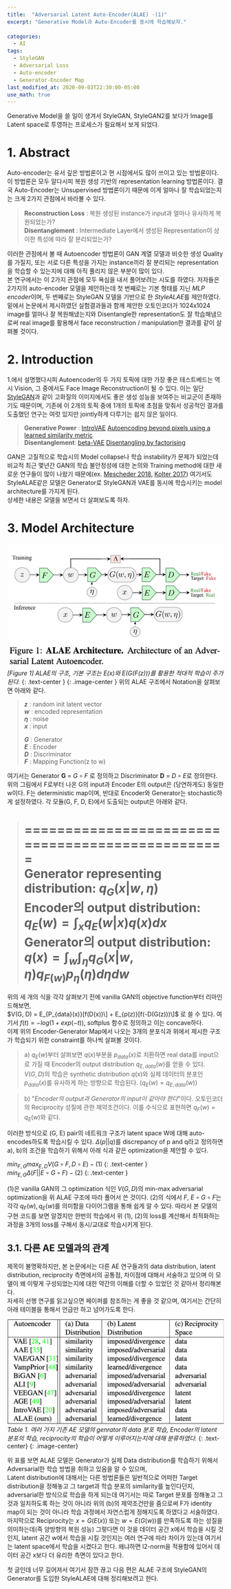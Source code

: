 ```yaml
---
title:  "Adversarial Latent Auto-Encoder(ALAE) -(1)"
excerpt: "Generative Model과 Auto-Encoder를 동시에 학습해보자."

categories:
  - AI
tags:
  - StyleGAN
  - Adversarial Loss
  - Auto-encoder
  - Generator-Encoder Map
last_modified_at: 2020-09-03T22:30:00-05:00
use_math: true
---
```


Generative Model을 쓸 일이 생겨서 StyleGAN, StyleGAN2를 보다가 Image를 Latent space로 투영하는 프로세스가 필요해서 보게 되었다.

# 1. Abstract
Auto-encoder는 유서 깊은 방법론이고 현 시점에서도 많이 쓰이고 있는 방법론이다. 이 방법론은 모두 알다시피 복원 생성 기반의 representation learning 방법론이다. 
결국 Auto-Encoder는 Unsupervised 방법론이기 때문에 이게 얼마나 잘 학습되었는지는 크게 2가지 관점에서 바라볼 수 있다.  
  > __Reconstruction Loss__ : 복원 생성된 instance가 input과 얼마나 유사하게 복원되었는가?  
  > __Disentanglement__  : Intermediate Layer에서 생성된 Representation이 상이한 특성에 따라 잘 분리되었는가?

이러한 관점에서 볼 때 Autoencoder 방법론이 GAN 계열 모델과 비슷한 생성 Quality를 가질지, 또는 서로 다른 특성을 가지는 instance끼리 잘 분리되는 representation을 학습할 수 있는지에 대해 아직 풀리지 않은 부분이 많이 있다.  
본 연구에서는 이 2가지 관점에 모두 욕심을 내서 풀어보려는 시도를 하였다. 저자들은 2가지의 auto-encoder 모델을 제안하는데 첫 번째로는 기본 형태를 지닌 *MLP encoder*이며, 두 번째로는 StyleGAN 모델을 기반으로 한 *StyleALAE*를 제안하였다.  
밑에서 논문에서 제시하였던 실험결과들과 함께 제안한 오토인코더가 1024x1024 image를 얼마나 잘 복원해냈는지와 Disentangle한 representation도 잘 학습해냄으로써 real image를 활용해서 face reconstruction / manipulation한 결과를 같이 살펴볼 것이다.  
  
  
# 2. Introduction
1.에서 설명했다시피 Autoencoder의 두 가지 토픽에 대한 가장 좋은 테스트베드는 역시 Vision, 그 중에서도 Face Image Reconstruction이 될 수 있다. 이는 일단 [StyleGAN](https://arxiv.org/pdf/1812.04948.pdf)과 같이 고화질의 이미지에서도 좋은 생성 성능을 보여주는 비교군이 존재하기도 때문이며, 기존에 이 2개의 토픽 중에 1개의 토픽에 초점을 맞춰서 성공적인 결과를 도출했던 연구는 여럿 있지만 jointly하게 다루기는 쉽지 않은 일이다.  

> __Generative Power__ : [IntroVAE](https://arxiv.org/pdf/1807.06358.pdf) [Autoencoding beyond pixels using a learned similarity metric](https://arxiv.org/pdf/1512.09300.pdf)  
> __Disentanglement__: [beta-VAE](https://openreview.net/pdf?id=Sy2fzU9gl) [Disentangling by factorising](https://arxiv.org/pdf/1802.05983.pdf)  
 
GAN은 고질적으로 학습시의 Model collapse나 학습 instability가 문제가 되었는데 비교적 최근 몇년간 GAN의 학습 불안정성에 대한 논의와 Training method에 대한 새로운 연구들이 많이 나왔기 때문에(ex. [Mescheder 2018](https://arxiv.org/pdf/1801.04406.pdf), [Kolter 2017](https://arxiv.org/pdf/1706.04156.pdf)) 여기서도 StyleALAE같은 모델은 Generator로 StyleGAN과 VAE를 동시에 학습시키는 model architecture를 가지게 된다.  
상세한 내용은 모델을 보면서 더 살펴보도록 하자.

# 3. Model Architecture
![ALAE_Structure](/images/alae_structure.png)
*[Figure 1] ALAE의 구조, 기본 구조는 $E(x)$와 $E(G(F(z)))$를 활용한 적대적 학습이 주가 된다.*
{: .text-center }
{: .image-center }
위의 ALAE 구조에서 Notation을 살펴보면 아래와 같다.  
> **$z$** : random init latent vector  
> **$w$** : encoded representation  
> **$\eta$** : noise  
> **$x$** : input  
>  
> **$G$** : Generator  
> **$E$** : Encoder  
> **$D$** : Discriminator  
> **$F$** : Mapping Function(z to w)  

여기서는 Generator __G__ = $G \circ F$ 로 정의하고 Discriminator __D__ = $D \circ E$로 정의한다.  
위의 그림에서 F로부터 나온 G의 input과 Encoder E의 output은 (당연하게도) 동일한 w이다. F는 deterministic map이며, 반대로 Encoder와 Generator는 stochastic하게 설정하였다. 각 모듈(G, F, D, E)에서 도출되는 output은 아래와 같다.  

>=================================================  
>Generator representing distribution: $q_{G}(x | w,\eta)$  
>Encoder의 output distribution: $q_E(w) = \int_{x}q_{E}(w | x)q(x)dx$  
>Generator의 output distribution: $q(x) = \int_w\int_{\eta}q_{G}(x | w,\eta)q_{F(w)}p_{\eta}(\eta)d\eta dw$  
>=================================================  

위의 세 개의 식을 각각 살펴보기 전에 vanilla GAN의 objective function부터 리마인드해보면,  
$V(G, D) = E_{P_{data}(x)}[f(D(x))\] + E_{p(z)}[f(-D(G(z)))\]$ 로 쓸 수 있다. 
여기서 $f(t)=-log(1+exp(-t))$, softplus 함수로 정의하고 이는 concave하다.  
이제 위의 Encoder-Generator Map에서 나오는 3개의 분포식과 위에서 제시한 구조가 학습되기 위한 constraint를 하나씩 살펴볼 것이다.  
>a) $q_E(w)$부터 살펴보면 $q(x)$부분을 $p_{data}(x)$로 치환하면 real data를 input으로 가질 때 Encoder의 output distribution $q_{E,data}(w)$를 얻을 수 있다.  
$V(G,D)$의 학습은 synthetic distribution $q(x)$와 실제 데이터의 분포인 $p_{data}(x)$를 유사하게 하는 방향으로 학습된다. ($q_E(w) = q_{E, data}(w)$)  
  
>b) "_Encoder의 output과 Generator의 input이 같아야 한다_"이다. 오토인코더의 Reciprocity 성질에 관한 제약조건이다. 이를 수식으로 표현하면 $q_F(w) = q_E(w)$와 같다.  
  
이러한 방식으로 (G, E) pair의 네트워크 구조가 latent space W에 대해 auto-encodes하도록 학습시킬 수 있다.
$\Delta(p||q)$를 discrepancy of p and q라고 정의하면 a), b)의 조건을 학습하기 위해서 아래 식과 같은 optimization을 제안할 수 있다.  
  
$min_{F,G}max_{E,D}V(G \circ F, D \circ E) - (1)$
{: .text-center }  
$min_{E,G}\Delta(F||E \circ G \circ F) - (2)$
{: .text-center }  

(1)은 vanilla GAN의 그 optimization 식인 $V(G,D)$의 min-max adversarial optimization을 위 ALAE 구조에 따라 풀어서 쓴 것이다. (2)의 식에서 $F$, $E \circ G \circ F$는 각각 $q_F(w), q_E(w)$를 의미함을 다이어그램을 통해 쉽게 알 수 있다. 따라서 본 모델의 구현 코드를 보면 알겠지만 한번의 학습에서 위 (1), (2)의 loss를 계산해서 최적화하는 과정을 3개의 loss를 구해서 동시/교대로 학습시키게 된다.

## 3.1. 다른 AE 모델과의 관계
제목이 불명확하지만, 본 논문에서는 다른 AE 연구들과의 data distribution, latent distribution, reciprocity 측면에서의 공통점, 차이점에 대해서 서술하고 있으며 이 모델이 왜 이렇게 구성되었는지에 대한 약간의 이해를 더할 수 있었던 것 같아서 정리해본다.  
자세히 선행 연구를 읽고싶으면 페이퍼를 참조하는 게 좋을 것 같으며, 여기서는 간단히 아래 테이블을 통해서 언급만 하고 넘어가도록 한다.  

![AE Criteria Used Table](/images/diff_same_other_ae.png)
*Table 1. 여러 가지 기존 AE 모델의 genrator의 data 분포 학습, Encoder의 latent 분포의 학습, reciprocity의 학습이 어떻게 이루어지는지에 대해 분류하였다.*
{: .text-center}
{: .image-center}  

위 표를 보면 ALAE 모델은 Generator가 실제 Data distribution를 학습하기 위해서 Adversarial한 학습 방법을 취하고 있음을 알 수 있으며,  
Latent distribution에 대해서는 다른 방법론들은 일반적으로 어떠한 Target distribution을 정해놓고 그 target과 학습 분포의 similarity를 높인다던지, adversarial한 방식으로 학습을 하게 되는데 여기서는 따로 Target 분포를 정해놓고 그 것과 일치하도록 하는 것이 아니라 위의 (b)의 제약조건만을 줌으로써 F가 identity map이 되는 것이 아니라 학습 과정에서 자연스럽게 정해지도록 하였다고 서술하였다.  
마지막으로 Reciprocity는 $x=G(E(x))$ 또는 $w=E(G(w))$를 만족하도록 하는 성질을 의미하는데(즉 양방향의 복원 성능) 그렇다면 이 것을 데이터 공간 x에서 학습을 시킬 것인지, latent 공간 w에서 학습을 시킬 것인지는 여러 연구에 따라 차이가 있는데 여기서는 latent space에서 학습을 시켰다고 한다. 왜냐하면 l2-norm을 적용함에 있어서 데이터 공간 x보다 더 유리한 측면이 있다고 한다.  

첫 글인데 너무 길어져서 여기서 잠깐 끊고 다음 편은 ALAE 구조에 StyleGAN의 Generator를 도입한 StyleALAE에 대해 정리해보려고 한다.

